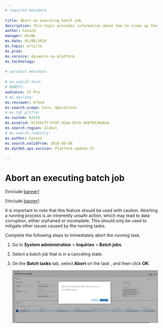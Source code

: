 ```yaml
---
# required metadata

title: Abort an executing batch job
description: This topic provides information about how to clean up the batch job history in Microsoft Dynamics 365 for Finance and Operations.
author: hasaid
manager: AnnBe
ms.date: 05/08/2019
ms.topic: article
ms.prod: 
ms.service: dynamics-ax-platform
ms.technology: 

# optional metadata

# ms.search.form: 
# ROBOTS: 
audience: IT Pro
# ms.devlang: 
ms.reviewer: kfend
ms.search.scope: Core, Operations
# ms.tgt_pltfrm: 
ms.custom: 62333
ms.assetid: 6135bcf7-bf8f-42ae-b2c6-458f6538e6a4
ms.search.region: Global
# ms.search.industry: 
ms.author: hasaid
ms.search.validFrom: 2019-05-08
ms.dyn365.ops.version: Platform update 27

---
```


# Abort an executing batch job
[!include [banner](../includes/banner.md)]

[!include [banner](../includes/preview-banner.md)]


It is important to note that this feature should be used with caution. Aborting a running process is an inherently unsafe action, which may lead to data corruption, either orphaned or incomplete. This should only be used to mitigate other issues caused by the running tasks.

Complete the following steps to immediately abort the running task.

1. Go to **System administration** \> **Inquiries** \> **Batch jobs**.
2. Select a batch job that is in a canceling state.
3. On the **Batch tasks** tab, select **Abort** on the task , and then click **OK**.

    ![Abort Batch Task](./media/batch-abort.PNG) 


